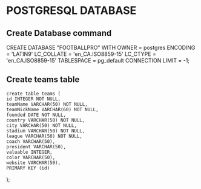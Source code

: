 # POSTGRESQL DATABASE

## Create Database command

CREATE DATABASE "FOOTBALLPRO"
WITH
OWNER = postgres
ENCODING = 'LATIN9'
LC_COLLATE = 'en_CA.ISO8859-15'
LC_CTYPE = 'en_CA.ISO8859-15'
TABLESPACE = pg_default
CONNECTION LIMIT = -1;

## Create teams table

    create table teams (
    id INTEGER NOT NULL,
    teamName VARCHAR(50) NOT NULL,
    teamNickName VARCHAR(60) NOT NULL,
    founded DATE NOT NULL,
    country VARCHAR(50) NOT NULL,
    city VARCHAR(50) NOT NULL,
    stadium VARCHAR(50) NOT NULL,
    league VARCHAR(50) NOT NULL,
    coach VARCHAR(50),
    president VARCHAR(50),
    valuable INTEGER,
    color VARCHAR(50),
    website VARCHAR(50),
    PRIMARY KEY (id)

);
